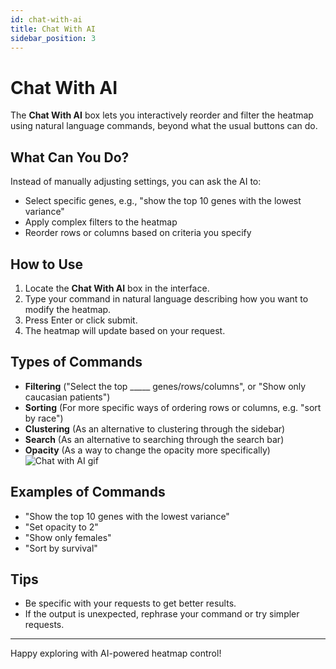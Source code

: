 ```yaml
---
id: chat-with-ai
title: Chat With AI
sidebar_position: 3
---
```



# Chat With AI

The **Chat With AI** box lets you interactively reorder and filter the heatmap using natural language commands, beyond what the usual buttons can do.

## What Can You Do?

Instead of manually adjusting settings, you can ask the AI to:

- Select specific genes, e.g., "show the top 10 genes with the lowest variance"
- Apply complex filters to the heatmap
- Reorder rows or columns based on criteria you specify

## How to Use

1. Locate the **Chat With AI** box in the interface.
2. Type your command in natural language describing how you want to modify the heatmap.
3. Press Enter or click submit.
4. The heatmap will update based on your request.

## Types of Commands
- **Filtering** ("Select the top \_\_\_\_\_ genes/rows/columns", or "Show only caucasian patients")
- **Sorting** (For more specific ways of ordering rows or columns, e.g. "sort by race")
- **Clustering** (As an alternative to clustering through the sidebar)
- **Search** (As an alternative to searching through the search bar)
- **Opacity** (As a way to change the opacity more specifically)
![Chat with AI gif](/img/chat-with-ai.gif)


## Examples of Commands

- "Show the top 10 genes with the lowest variance"
- "Set opacity to 2"
- "Show only females"
- "Sort by survival"

## Tips

- Be specific with your requests to get better results.
- If the output is unexpected, rephrase your command or try simpler requests.

---

Happy exploring with AI-powered heatmap control!